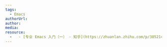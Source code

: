 ```yaml
---
tags:
  - Emacs
authorUrl: 
author: 
media: 
resource:
  -   - [专业 Emacs 入门（一） - 知乎](https://zhuanlan.zhihu.com/p/385214753)
---
```

```java

```
